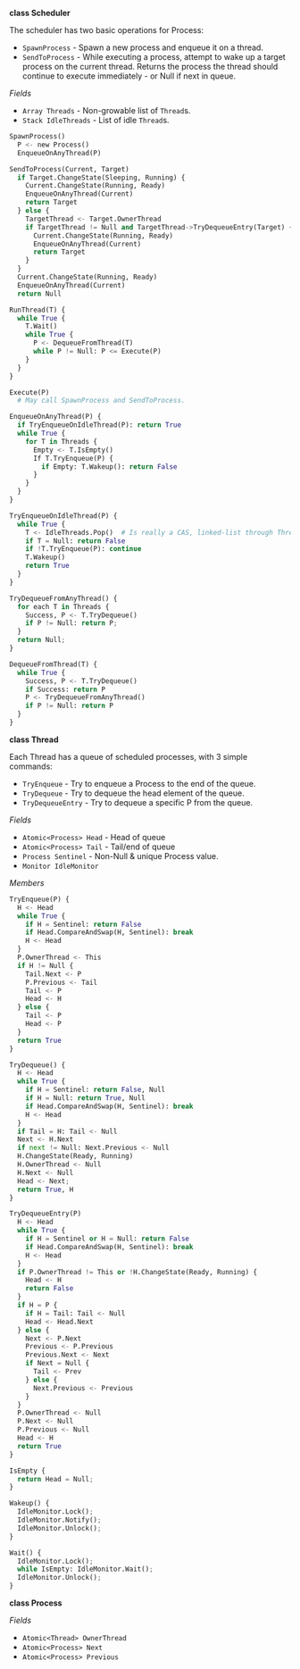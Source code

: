 **class Scheduler**

The scheduler has two basic operations for Process:

- `SpawnProcess` - Spawn a new process and enqueue it on a thread.
- `SendToProcess` - While executing a process, attempt to wake up a target
  process on the current thread. Returns the process the thread should continue
  to execute immediately - or Null if next in queue.

*Fields*

* `Array Threads` - Non-growable list of `Thread`s.
* `Stack IdleThreads` - List of idle `Thread`s.

```python
SpawnProcess()
  P <- new Process()
  EnqueueOnAnyThread(P)
```

```python
SendToProcess(Current, Target)
  if Target.ChangeState(Sleeping, Running) {
    Current.ChangeState(Running, Ready)
    EnqueueOnAnyThread(Current)
    return Target
  } else {
    TargetThread <- Target.OwnerThread
    if TargetThread != Null and TargetThread->TryDequeueEntry(Target) {
      Current.ChangeState(Running, Ready)
      EnqueueOnAnyThread(Current)
      return Target
    }
  }
  Current.ChangeState(Running, Ready)
  EnqueueOnAnyThread(Current)
  return Null
```

```python
RunThread(T) {
  while True {
    T.Wait()
    while True {
      P <- DequeueFromThread(T)
      while P != Null: P <= Execute(P)
    }
  }
}
```

```python
Execute(P)
  # May call SpawnProcess and SendToProcess.
```

```python
EnqueueOnAnyThread(P) {
  if TryEnqueueOnIdleThread(P): return True
  while True {
    for T in Threads {
      Empty <- T.IsEmpty()
      If T.TryEnqueue(P) {
        if Empty: T.Wakeup(): return False
      }
    }
  }
}
```

```python
TryEnqueueOnIdleThread(P) {
  while True {
    T <- IdleThreads.Pop()  # Is really a CAS, linked-list through Threads
    if T = Null: return False
    if !T.TryEnqueue(P): continue
    T.Wakeup()
    return True
  }
}
```

```python
TryDequeueFromAnyThread() {
  for each T in Threads {
    Success, P <- T.TryDequeue()
    if P != Null: return P;
  }
  return Null;
}
```

```python
DequeueFromThread(T) {
  while True {
    Success, P <- T.TryDequeue()
    if Success: return P
    P <- TryDequeueFromAnyThread()
    if P != Null: return P
  }
}
```

**class Thread**

Each Thread has a queue of scheduled processes, with 3 simple commands:


- `TryEnqueue` - Try to enqueue a Process to the end of the queue.
- `TryDequeue` - Try to dequeue the head element of the queue.
- `TryDequeueEntry` - Try to dequeue a specific P from the queue.

_Fields_

- `Atomic<Process> Head` - Head of queue
- `Atomic<Process> Tail` - Tail/end of queue
- `Process Sentinel` - Non-Null & unique Process value.
- `Monitor IdleMonitor`

_Members_

```python
TryEnqueue(P) {
  H <- Head
  while True {
    if H = Sentinel: return False
    if Head.CompareAndSwap(H, Sentinel): break
    H <- Head
  }
  P.OwnerThread <- This
  if H != Null {
    Tail.Next <- P
    P.Previous <- Tail
    Tail <- P
    Head <- H
  } else {
    Tail <- P
    Head <- P
  }
  return True
}
```

```python
TryDequeue() {
  H <- Head
  while True {
    if H = Sentinel: return False, Null
    if H = Null: return True, Null
    if Head.CompareAndSwap(H, Sentinel): break
    H <- Head
  }
  if Tail = H: Tail <- Null
  Next <- H.Next
  if next != Null: Next.Previous <- Null
  H.ChangeState(Ready, Running)
  H.OwnerThread <- Null
  H.Next <- Null
  Head <- Next;
  return True, H
}
```

```python
TryDequeueEntry(P)
  H <- Head
  while True {
    if H = Sentinel or H = Null: return False
    if Head.CompareAndSwap(H, Sentinel): break
    H <- Head
  }
  if P.OwnerThread != This or !H.ChangeState(Ready, Running) {
    Head <- H
    return False
  }
  if H = P {
    if H = Tail: Tail <- Null
    Head <- Head.Next
  } else {
    Next <- P.Next
    Previous <- P.Previous
    Previous.Next <- Next
    if Next = Null {
      Tail <- Prev
    } else {
      Next.Previous <- Previous
    }
  }
  P.OwnerThread <- Null
  P.Next <- Null
  P.Previous <- Null
  Head <- H
  return True
}
```

```python
IsEmpty {
  return Head = Null;
}
```

```python
Wakeup() {
  IdleMonitor.Lock();
  IdleMonitor.Notify();
  IdleMonitor.Unlock();
}
```

```python
Wait() {
  IdleMonitor.Lock();
  while IsEmpty: IdleMonitor.Wait();
  IdleMonitor.Unlock();
}
```

**class Process**

*Fields*

- `Atomic<Thread> OwnerThread`
- `Atomic<Process> Next`
- `Atomic<Process> Previous`
